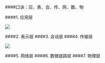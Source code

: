 

####口诀：应、表、会、传、网、数、物

####1. 应用层

![](E:\总结知识\Imgs\QQ图片20200315222119.jpg)

####2. 表示层
####3. 会话层
####4. 传输层

![](E:\总结知识\Imgs\QQ图片20200315221913.jpg)

####5. 网络层
####6. 数据链路层
####7. 物理层